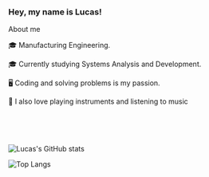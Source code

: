 ### Hey, my name is Lucas!

About me

🎓 Manufacturing Engineering.

🎓 Currently studying Systems Analysis and Development.

🖥️ Coding and solving problems is my passion.

🎸 I also love playing instruments and listening to music

<br> <br>
##
![Lucas's GitHub stats](https://github-readme-stats.vercel.app/api?username=DevLucasEduardo&show_icons=true&theme=dracula) 

![Top Langs](https://github-readme-stats.vercel.app/api/top-langs/?username=DevLucasEduardo&layout=compact&theme=dracula)

